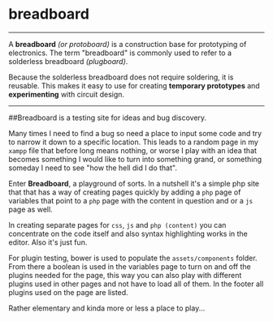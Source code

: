 breadboard
============
____
A **breadboard** *(or protoboard)* is a construction base for prototyping of electronics. The term "breadboard" is commonly used to refer to a solderless breadboard *(plugboard)*.

Because the solderless breadboard does not require soldering, it is reusable. This makes it easy to use for creating **temporary prototypes** and **experimenting** with circuit design.
_____

##Breadboard is a testing site for ideas and bug discovery.

Many times I need to find a bug so need a place to input some code and try to narrow it down to a specific location.  This leads to a random page in my `xampp` file that before long means nothing, or worse I play with an idea that becomes something I would like to turn into something grand, or something someday I need to see "how the hell did I do that".

Enter **Breadboard**, a playground of sorts.  In a nutshell it's a simple php site that that has a way of creating pages quickly by adding a `php` page of variables that point to a `php` page with the content in question and or a `js` page as well.

In creating separate pages for `css`, `js` and `php (content)` you can concentrate on the code itself and also syntax highlighting works in the editor.  Also it's just fun.

For plugin testing, bower is used to populate the `assets/components` folder.  From there a boolean is used in the variables page to turn on and off the plugins needed for the page, this way you can also play with different plugins used in other pages and not have to load all of them.  In the footer all plugins used on the page are listed.

Rather elementary and kinda more or less a place to play...
